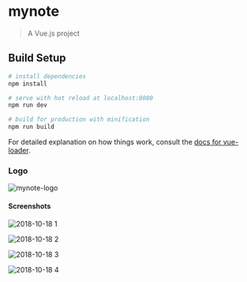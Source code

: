# mynote

> A Vue.js project

## Build Setup

``` bash
# install dependencies
npm install

# serve with hot reload at localhost:8080
npm run dev

# build for production with minification
npm run build
```

For detailed explanation on how things work, consult the [docs for vue-loader](http://vuejs.github.io/vue-loader).


### Logo

![mynote-logo](https://user-images.githubusercontent.com/44152758/47157923-55e03900-d2e2-11e8-851b-cef2d687f76d.png)

#### Screenshots

![2018-10-18 1](https://user-images.githubusercontent.com/44152758/47157554-85427600-d2e1-11e8-8f3e-553ee0c23b7e.png)

![2018-10-18 2](https://user-images.githubusercontent.com/44152758/47157717-deaaa500-d2e1-11e8-9d36-479f3fee1682.png)

![2018-10-18 3](https://user-images.githubusercontent.com/44152758/47157746-eb2efd80-d2e1-11e8-8d1d-89c1c4e4c5fe.png)

![2018-10-18 4](https://user-images.githubusercontent.com/44152758/47157767-f4b86580-d2e1-11e8-99d3-caa2d9e30fa1.png)



